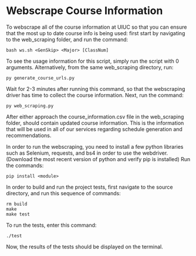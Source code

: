 # Webscrape Course Information
To webscrape all of the course information at UIUC so that you can ensure that the most up to date course info is being used:
first start by navigating to the web_scraping folder, and run the command:
```
bash ws.sh <GenSkip> <Major> [ClassNum]
```
To see the usage information for this script, simply run the script with 0 arguments.
Alternatively, from the same web_scraping directory, run:
```
py generate_course_urls.py
```
Wait for 2-3 minutes after running this command, so that the webscraping driver has time to collect the course information. Next, run the command:
```
py web_scraping.py
```
After either approach the course_information.csv file in the web_scraping folder, should contain updated course information. This is the information that will be used in all of our services regarding schedule generation and recommendations.

In order to run the webscraping, you need to install a few python libraries such as Selenium, requests, and bs4 in order to use the webdriver. (Download the most recent version of python and verify pip is installed) Run the commands:
```
pip install <module>
```

In order to build and run the project tests, first navigate to the source directory, and run this sequence of commands:
```
rm build
make 
make test
```
To run the tests, enter this command:
```
./test
```
Now, the results of the tests should be displayed on the terminal. 
